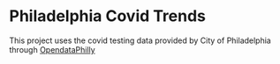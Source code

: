 # Philadelphia Covid Trends
This project uses the covid testing data provided by City of Philadelphia through [OpendataPhilly](https://www.opendataphilly.org/dataset/covid-cases)
